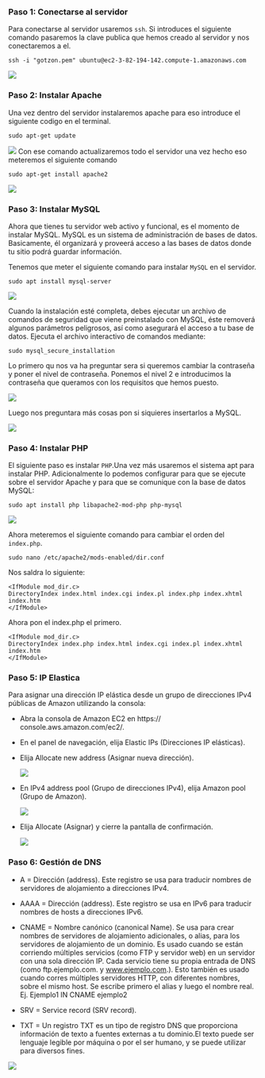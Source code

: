 ### Paso 1: Conectarse al servidor

Para conectarse al servidor usaremos  `ssh`. Si introduces el siguiente comando pasaremos la clave publica que hemos creado al servidor y nos conectaremos a el.

    ssh -i "gotzon.pem" ubuntu@ec2-3-82-194-142.compute-1.amazonaws.com

![](images/ServerConnect.png)

### Paso 2: Instalar Apache
Una vez dentro del servidor instalaremos apache para eso introduce el siguiente codigo en el terminal.

    sudo apt-get update

![](images/Update.png)
Con ese comando actualizaremos todo el servidor una vez hecho eso meteremos el siguiente comando

    sudo apt-get install apache2
![](images/InstallApache.png)

### Paso 3: Instalar MySQL

Ahora que tienes tu servidor web activo y funcional, es el momento de instalar MySQL. MySQL es un sistema de administración de bases de datos. Basicamente, él organizará y proveerá acceso a las bases de datos donde tu sitio podrá guardar información.

Tenemos que meter el siguiente comando para instalar `MySQL` en el servidor.

    sudo apt install mysql-server

![](images/InstallMySQL.png)

Cuando la instalación esté completa, debes ejecutar un archivo de comandos de seguridad que viene preinstalado con MySQL, éste removerá algunos parámetros peligrosos, así como asegurará el acceso a tu base de datos. Ejecuta el archivo interactivo de comandos mediante:

    sudo mysql_secure_installation

Lo primero qu nos va ha preguntar sera si queremos cambiar la contraseña y poner el nivel de contraseña. Ponemos el nivel 2 e introducimos la contraseña que queramos con los requisitos que hemos puesto.

![](images/MySQLPassword.png)

Luego nos preguntara más cosas pon si siquieres insertarlos a MySQL.

![](images/MySQLPreguntas.png)

### Paso 4: Instalar PHP

El siguiente paso es instalar `PHP`.Una vez más usaremos el sistema apt para instalar PHP. Adicionalmente lo podemos configurar para que se ejecute sobre el servidor Apache y para que se comunique con la base de datos MySQL:

    sudo apt install php libapache2-mod-php php-mysql

![](images/InstallPHP.png)

Ahora meteremos el siguiente comando para cambiar el orden del `index.php`.

    sudo nano /etc/apache2/mods-enabled/dir.conf

Nos saldra lo siguiente:

    <IfModule mod_dir.c>
    DirectoryIndex index.html index.cgi index.pl index.php index.xhtml index.htm
    </IfModule>

Ahora pon el index.php el primero.

    <IfModule mod_dir.c>
    DirectoryIndex index.php index.html index.cgi index.pl index.xhtml index.htm
    </IfModule>


### Paso 5: IP Elastica

Para asignar una dirección IP elástica desde un grupo de direcciones IPv4 públicas de Amazon utilizando la consola:

* Abra la consola de Amazon EC2 en https:// console.aws.amazon.com/ec2/.

* En el panel de navegación, elija Elastic IPs (Direcciones IP elásticas).

    

* Elija Allocate new address (Asignar nueva dirección).

    ![](images/NewElasticIp.png)

* En IPv4 address pool (Grupo de direcciones IPv4), elija Amazon pool (Grupo de Amazon).

    ![](images/AmazonPoolGroup.png)

* Elija Allocate (Asignar) y cierre la pantalla de confirmación.

    ![](images/AssociateElasticIp.png)

### Paso 6: Gestión de DNS

* A = Dirección (address). Este registro se usa para traducir nombres de servidores de alojamiento a direcciones IPv4.

* AAAA = Dirección (address). Este registro se usa en IPv6 para traducir nombres de hosts a direcciones IPv6.

* CNAME = Nombre canónico (canonical Name). Se usa para crear nombres de servidores de alojamiento adicionales, o alias, para los servidores de alojamiento de un dominio. Es usado cuando se están corriendo múltiples servicios (como FTP y servidor web) en un servidor con una sola dirección IP. Cada servicio tiene su propia entrada de DNS (como ftp.ejemplo.com. y www.ejemplo.com.). Esto también es usado cuando corres múltiples servidores HTTP, con diferentes nombres, sobre el mismo host. Se escribe primero el alias y luego el nombre real. Ej. Ejemplo1 IN CNAME ejemplo2

* SRV = Service record (SRV record).

* TXT = Un registro TXT es un tipo de registro DNS que proporciona información de texto a fuentes externas a tu dominio.El texto puede ser lenguaje legible por máquina o por el ser humano, y se puede utilizar para diversos fines.

![](images/CrearDNS.png)